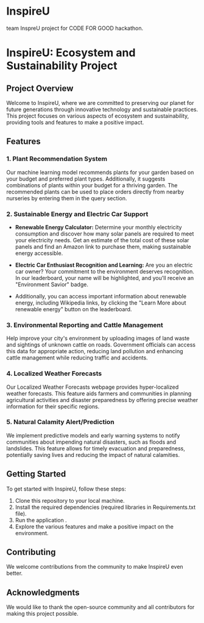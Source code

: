 # InspireU
team InspreU project for CODE FOR GOOD hackathon.
# InspireU: Ecosystem and Sustainability Project

## Project Overview

Welcome to InspireU, where we are committed to preserving our planet for future generations through innovative technology and sustainable practices. This project focuses on various aspects of ecosystem and sustainability, providing tools and features to make a positive impact.

## Features

### 1. Plant Recommendation System

Our machine learning model recommends plants for your garden based on your budget and preferred plant types. Additionally, it suggests combinations of plants within your budget for a thriving garden. The recommended plants can be used to place orders directly from nearby nurseries by entering them in the query section.

### 2. Sustainable Energy and Electric Car Support

- **Renewable Energy Calculator:** Determine your monthly electricity consumption and discover how many solar panels are required to meet your electricity needs. Get an estimate of the total cost of these solar panels and find an Amazon link to purchase them, making sustainable energy accessible.

- **Electric Car Enthusiast Recognition and Learning:** Are you an electric car owner? Your commitment to the environment deserves recognition. In our leaderboard, your name will be highlighted, and you'll receive an "Environment Savior" badge.
-  Additionally, you can access important information about renewable energy, including Wikipedia links, by clicking the "Learn More about renewable energy" button on the leaderboard.


### 3. Environmental Reporting and Cattle Management

Help improve your city's environment by uploading images of land waste and sightings of unknown cattle on roads. Government officials can access this data for appropriate action, reducing land pollution and enhancing cattle management while reducing traffic and accidents.


### 4. Localized Weather Forecasts

Our Localized Weather Forecasts webpage provides hyper-localized weather forecasts. This feature aids farmers and communities in planning agricultural activities and disaster preparedness by offering precise weather information for their specific regions.

### 5. Natural Calamity Alert/Prediction

We implement predictive models and early warning systems to notify communities about impending natural disasters, such as floods and landslides. This feature allows for timely evacuation and preparedness, potentially saving lives and reducing the impact of natural calamities.

## Getting Started

To get started with InspireU, follow these steps:

1. Clone this repository to your local machine.
2. Install the required dependencies (required libraries in Requirements.txt file).
3. Run the application .
4. Explore the various features and make a positive impact on the environment.

## Contributing

We welcome contributions from the community to make InspireU even better. 



## Acknowledgments

We would like to thank the open-source community and all contributors for making this project possible.